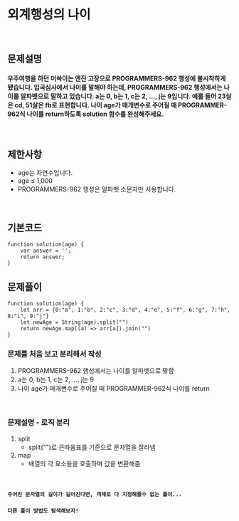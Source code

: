 # 외계행성의 나이

<br>

## 문제설명
#### 우주여행을 하던 머쓱이는 엔진 고장으로 PROGRAMMERS-962 행성에 불시착하게 됐습니다. 입국심사에서 나이를 말해야 하는데, PROGRAMMERS-962 행성에서는 나이를 알파벳으로 말하고 있습니다. a는 0, b는 1, c는 2, ..., j는 9입니다. 예를 들어 23살은 cd, 51살은 fb로 표현합니다. 나이 age가 매개변수로 주어질 때 PROGRAMMER-962식 나이를 return하도록 solution 함수를 완성해주세요.

<br>

## 제한사항
* age는 자연수입니다.
* age ≤ 1,000
* PROGRAMMERS-962 행성은 알파벳 소문자만 사용합니다.

<br>

## 기본코드
```
function solution(age) {
    var answer = '';
    return answer;
}
```


## 문제풀이
```
function solution(age) {
    let arr = {0:"a", 1:"b", 2:"c", 3:"d", 4:"e", 5:"f", 6:"g", 7:"h", 8:"i", 9:"j"}
    let newAge = String(age).split("")
    return newAge.map((a) => arr[a]).join("")
}
```
### 문제를 처음 보고 분리해서 작성
1. PROGRAMMERS-962 행성에서는 나이를 알파벳으로 말함
2. a는 0, b는 1, c는 2, ..., j는 9
3. 나이 age가 매개변수로 주어질 때 PROGRAMMER-962식 나이를 return

<br>

### 문제설명 - 로직 분리
1. split
   - split("")로 큰따옴표를 기준으로 문자열을 잘라냄
2. map
   - 배열의 각 요소들을 호출하며 값을 변환해줌


<br>

#### `주어진 문자열의 길이가 길어진다면, 객체로 다 지정해줄수 없는 풀이...`
#### `다른 풀이 방법도 탐색해보자!`
